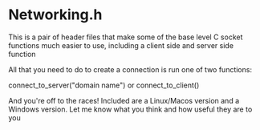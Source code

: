 # Networking.h
This is a pair of header files that make some of the base level C socket functions much easier to use, including a client side and server side function


All that you need to do to create a connection is run one of two functions:

connect_to_server("domain name")
or
connect_to_client()

And you're off to the races! 
Included are a Linux/Macos version and a Windows version. Let me know what you think and how useful they are to you
